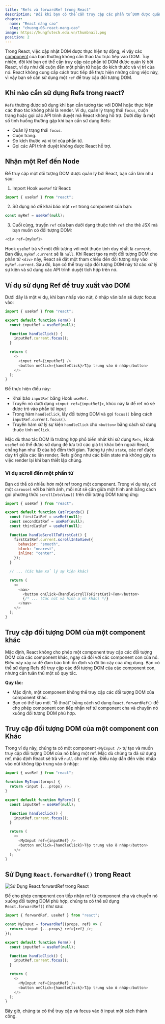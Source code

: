 ```yaml
---
title: "Refs và forwardRef trong React"
description: "Đôi khi bạn có thể cần truy cập các phần tử DOM được quản lý bởi React, ví dụ như để làm trỏ chuột vào một node, cuộn đến nó hoặc đo kích thước và vị trí của nó. React không cung cấp cách tích hợp để thực hiện những công việc này, vì vậy bạn sẽ cần sử dụng một ref để truy cập đối tượng DOM"
chapter:
  name: "React nâng cao"
  slug: "chuong-06-react-nang-cao"
image: https://kungfutech.edu.vn/thumbnail.png
position: 2
---
```


Trong React, việc cập nhật DOM được thực hiện tự động, vì vậy các [component](/bai-viet/reactjs/component-trong-react-la-gi) của bạn thường không cần thao tác trực tiếp vào DOM. Tuy nhiên, đôi khi bạn có thể cần truy cập các phần tử DOM được quản lý bởi React, ví dụ như để cuộn đến một phần tử hoặc đo kích thước và vị trí của nó. React không cung cấp cách trực tiếp để thực hiện những công việc này, vì vậy bạn sẽ cần sử dụng một `ref` để truy cập đối tượng DOM.

## Khi nào cần sử dụng Refs trong react?

`Refs` thường được sử dụng khi bạn cần tương tác với DOM hoặc thực hiện các thao tác không phải là render. Ví dụ, quản lý trạng thái `focus`, cuộn trang hoặc gọi các API trình duyệt mà React không hỗ trợ. Dưới đây là một số tình huống thường gặp khi bạn cần sử dụng Refs:

- Quản lý trạng thái `focus`.
- Cuộn trang.
- Đo kích thước và vị trí của phần tử.
- Gọi các API trình duyệt không được React hỗ trợ.

## Nhận một Ref đến Node

Để truy cập một đối tượng DOM được quản lý bởi React, bạn cần làm như sau:

1. Import Hook `useRef` từ React:

```javascript
import { useRef } from "react";
```

2. Sử dụng nó để khai báo một `ref` trong component của bạn:

```javascript
const myRef = useRef(null);
```

3. Cuối cùng, truyền `ref` của bạn dưới dạng thuộc tính `ref` cho thẻ JSX mà bạn muốn có đối tượng DOM:

```javascript
<div ref={myRef}>
```

Hook `useRef` trả về một đối tượng với một thuộc tính duy nhất là `current`. Ban đầu, `myRef.current` sẽ là `null`. Khi React tạo ra một đối tượng DOM cho phần tử `<div>` này, React sẽ đặt một tham chiếu đến đối tượng này vào `myRef.current`. Sau đó, bạn có thể truy cập đối tượng DOM này từ các xử lý sự kiện và sử dụng các API trình duyệt tích hợp trên nó.

## Ví dụ sử dụng Ref để truy xuất vào DOM

Dưới đây là một ví dụ, khi bạn nhấp vào nút, ô nhập văn bản sẽ được focus vào:

```javascript
import { useRef } from "react";

export default function Form() {
  const inputRef = useRef(null);

  function handleClick() {
    inputRef.current.focus();
  }

  return (
    <>
      <input ref={inputRef} />
      <button onClick={handleClick}>Tập trung vào ô nhập</button>
    </>
  );
}
```

Để thực hiện điều này:

- Khai báo `inputRef` bằng Hook `useRef`.
- Truyền nó dưới dạng `<input ref={inputRef}>`, khúc này là để ref nó sẽ được trỏ vào phần tử input
- Trong hàm `handleClick`, lấy đối tượng DOM và gọi `focus()` bằng cách `inputRef.current.focus()`.
- Truyền hàm xử lý sự kiện `handleClick` cho `<button>` bằng cách sử dụng thuộc tính `onClick`.

Mặc dù thao tác DOM là trường hợp phổ biến nhất khi sử dụng `Refs`, Hook `useRef` có thể được sử dụng để lưu trữ các giá trị khác bên ngoài React, chẳng hạn như ID của bộ đếm thời gian. Tương tự như `state`, các ref được duy trì giữa các lần render. Refs giống như các biến state mà không gây ra việc render lại khi bạn thiết lập chúng.

### Ví dụ scroll đến một phần tử

Bạn có thể có nhiều hơn một ref trong một component. Trong ví dụ này, có một `carousel` với ba hình ảnh, mỗi nút sẽ căn giữa một hình ảnh bằng cách gọi phương thức `scrollIntoView()` trên đối tượng DOM tương ứng:

```javascript
import { useRef } from "react";

export default function CatFriends() {
  const firstCatRef = useRef(null);
  const secondCatRef = useRef(null);
  const thirdCatRef = useRef(null);

  function handleScrollToFirstCat() {
    firstCatRef.current.scrollIntoView({
      behavior: "smooth",
      block: "nearest",
      inline: "center",
    });
  }

  // ... (Các hàm xử lý sự kiện khác)

  return (
    <>
      <nav>
        <button onClick={handleScrollToFirstCat}>Tom</button>
        {/* ... (Các nút và hình ảnh khác) */}
      </nav>
    </>
  );
}
```

## Truy cập đối tượng DOM của một component khác

Mặc định, React không cho phép một component truy cập các đối tượng DOM của các component khác, ngay cả đối với các component con của nó. Điều này xảy ra để đảm bảo tính ổn định và độ tin cậy của ứng dụng. Bạn có thể sử dụng Refs để truy cập các đối tượng DOM của các component con, nhưng cần tuân thủ một số quy tắc.

**Quy tắc:**

- Mặc định, một component không thể truy cập các đối tượng DOM của component khác.
- Bạn có thể tạo một "lỗ thoát" bằng cách sử dụng `React.forwardRef()` để cho phép component con tiếp nhận ref từ component cha và chuyển nó xuống đối tượng DOM phù hợp.

## Truy cập đối tượng DOM của một component con Khác

Trong ví dụ này, chúng ta có một component `<MyInput />` tự tạo và muốn truy cập đối tượng DOM của nó bằng một ref. Mặc dù chúng ta đã sử dụng ref, mặc định React sẽ trả về `null` cho ref này. Điều này dẫn đến việc nhấp vào nút không tập trung vào ô nhập:

```javascript
import { useRef } from "react";

function MyInput(props) {
  return <input {...props} />;
}

export default function MyForm() {
  const inputRef = useRef(null);

  function handleClick() {
    inputRef.current.focus();
  }

  return (
    <>
      <MyInput ref={inputRef} />
      <button onClick={handleClick}>Tập trung vào ô nhập</button>
    </>
  );
}
```

## Sử Dụng `React.forwardRef()` trong React

![Sử Dụng React.forwardRef trong React](https://github.com/techmely/hoc-lap-trinh/assets/29374426/e0fcc717-c8dd-4961-82c3-b9e8eebe09fa)

Để cho phép component con tiếp nhận ref từ component cha và chuyển nó xuống đối tượng DOM phù hợp, chúng ta có thể sử dụng `React.forwardRef()` như sau:

```javascript
import { forwardRef, useRef } from "react";

const MyInput = forwardRef((props, ref) => {
  return <input {...props} ref={ref} />;
});

export default function Form() {
  const inputRef = useRef(null);

  function handleClick() {
    inputRef.current.focus();
  }

  return (
    <>
      <MyInput ref={inputRef} />
      <button onClick={handleClick}>Tập trung vào ô nhập</button>
    </>
  );
}
```

Bây giờ, chúng ta có thể truy cập và focus vào ô input một cách thành công.
